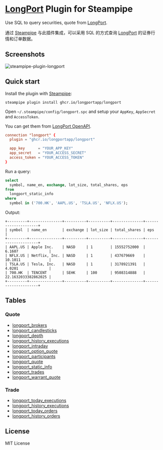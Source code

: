 # [LongPort](https://open.longportapp.com) Plugin for Steampipe

Use SQL to query securities, quote from [LongPort](https://open.longportapp.com).

通过 [Steampipe](https://steampipe.io) 与此插件集成，可以采用 SQL 的方式查询 [LongPort](https://open.longportapp.com) 的证券行情和订单数据。

## Screenshots

![steampipe-plugin-longport](https://github.com/longportapp/steampipe-plugin-longport/assets/5518/4492c3bc-de7a-4e2b-8bec-9735ff699cb5)

## Quick start

Install the plugin with [Steampipe](https://steampipe.io):

```shell
steampipe plugin install ghcr.io/longportapp/longport
```

Open `~/.steampipe/config/longport.spc` and setup your `AppKey`, `AppSecret` and `AccessToken`.

You can get them from [LongPort OpenAPI](https://open.longportapp.com/en/docs/how-to-access-api).

```conf
connection "longport" {
  plugin = "ghcr.io/longportapp/longport"

  app_key      = "YOUR_APP_KEY"
  app_secret   = "YOUR_ACCESS_SECRET"
  access_token = "YOUR_ACCESS_TOKEN"
}
```

Run a query:

```sql
select
  symbol, name_en, exchange, lot_size, total_shares, eps
from
  longport_static_info
where
  symbol in ('700.HK', 'AAPL.US', 'TSLA.US', 'NFLX.US');
```

Output:

```
+---------+---------------+----------+----------+--------------+---------------------+
| symbol  | name_en       | exchange | lot_size | total_shares | eps                 |
+---------+---------------+----------+----------+--------------+---------------------+
| AAPL.US | Apple Inc.    | NASD     | 1        | 15552752000  | 6.1607              |
| NFLX.US | Netflix, Inc. | NASD     | 1        | 437679669    | 10.1011             |
| TSLA.US | Tesla, Inc.   | NASD     | 1        | 3178921391   | 4.0201              |
| 700.HK  | TENCENT       | SEHK     | 100      | 9508314888   | 22.1632033382862025 |
+---------+---------------+----------+----------+--------------+---------------------+
```

## Tables

### Quote

- [longport_brokers](./docs/tables/longport_brokers.md)
- [longport_candlesticks](./docs/tables/longport_candlesticks.md)
- [longport_depth](./docs/tables/longport_depth.md)
- [longport_history_executions](./docs/tables/longport_history_executions.md)
- [longport_intraday](./docs/tables/longport_intraday.md)
- [longport_option_quote](./docs/tables/longport_option_quote.md)
- [longport_participants](./docs/tables/longport_participants.md)
- [longport_quote](./docs/tables/longport_quote.md)
- [longport_static_info](./docs/tables/longport_static_info.md)
- [longport_trades](./docs/tables/longport_trades.md)
- [longport_warrant_quote](./docs/tables/longport_warrant_quote.md)

### Trade

- [longport_today_executions](./docs/tables/longport_today_executions.md)
- [longport_history_executions](./docs/tables/longport_history_executions.md)
- [longport_today_orders](./docs/tables/longport_today_orders.md)
- [longport_history_orders](./docs/tables/longport_history_orders.md)

## License

MIT License
